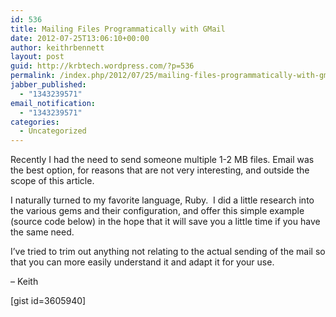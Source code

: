 ```yaml
---
id: 536
title: Mailing Files Programmatically with GMail
date: 2012-07-25T13:06:10+00:00
author: keithrbennett
layout: post
guid: http://krbtech.wordpress.com/?p=536
permalink: /index.php/2012/07/25/mailing-files-programmatically-with-gmail/
jabber_published:
  - "1343239571"
email_notification:
  - "1343239571"
categories:
  - Uncategorized
---
```

Recently I had the need to send someone multiple 1-2 MB files. Email was the best option, for reasons that are not very interesting, and outside the scope of this article.

I naturally turned to my favorite language, Ruby.  I did a little research into the various gems and their configuration, and offer this simple example (source code below) in the hope that it will save you a little time if you have the same need.

<!--more-->

I&#8217;ve tried to trim out anything not relating to the actual sending of the mail so that you can more easily understand it and adapt it for your use.

&#8211; Keith

[gist id=3605940]